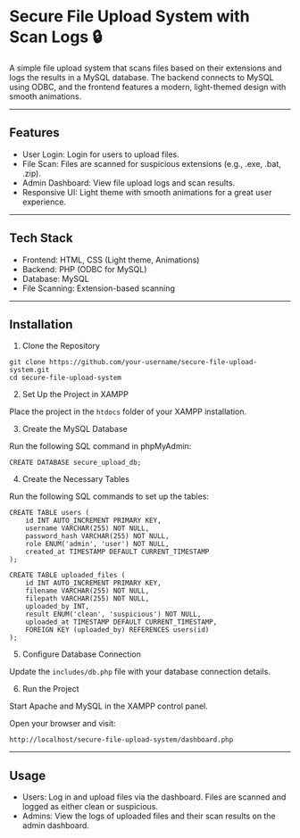 # Secure File Upload System with Scan Logs 🔒

A simple file upload system that scans files based on their extensions and logs the results in a MySQL database. The backend connects to MySQL using ODBC, and the frontend features a modern, light-themed design with smooth animations.

---

## Features

- User Login: Login for users to upload files.
- File Scan: Files are scanned for suspicious extensions (e.g., .exe, .bat, .zip).
- Admin Dashboard: View file upload logs and scan results.
- Responsive UI: Light theme with smooth animations for a great user experience.

---

## Tech Stack

- Frontend: HTML, CSS (Light theme, Animations)
- Backend: PHP (ODBC for MySQL)
- Database: MySQL
- File Scanning: Extension-based scanning

---

## Installation

1. Clone the Repository

```
git clone https://github.com/your-username/secure-file-upload-system.git
cd secure-file-upload-system
```

2. Set Up the Project in XAMPP

Place the project in the `htdocs` folder of your XAMPP installation.

3. Create the MySQL Database

Run the following SQL command in phpMyAdmin:

```
CREATE DATABASE secure_upload_db;
```

4. Create the Necessary Tables

Run the following SQL commands to set up the tables:

```
CREATE TABLE users (
    id INT AUTO_INCREMENT PRIMARY KEY,
    username VARCHAR(255) NOT NULL,
    password_hash VARCHAR(255) NOT NULL,
    role ENUM('admin', 'user') NOT NULL,
    created_at TIMESTAMP DEFAULT CURRENT_TIMESTAMP
);
```

```
CREATE TABLE uploaded_files (
    id INT AUTO_INCREMENT PRIMARY KEY,
    filename VARCHAR(255) NOT NULL,
    filepath VARCHAR(255) NOT NULL,
    uploaded_by INT,
    result ENUM('clean', 'suspicious') NOT NULL,
    uploaded_at TIMESTAMP DEFAULT CURRENT_TIMESTAMP,
    FOREIGN KEY (uploaded_by) REFERENCES users(id)
);
```

5. Configure Database Connection

Update the `includes/db.php` file with your database connection details.

6. Run the Project

Start Apache and MySQL in the XAMPP control panel.

Open your browser and visit:

```
http://localhost/secure-file-upload-system/dashboard.php
```

---

## Usage

- Users: Log in and upload files via the dashboard. Files are scanned and logged as either clean or suspicious.
- Admins: View the logs of uploaded files and their scan results on the admin dashboard.
